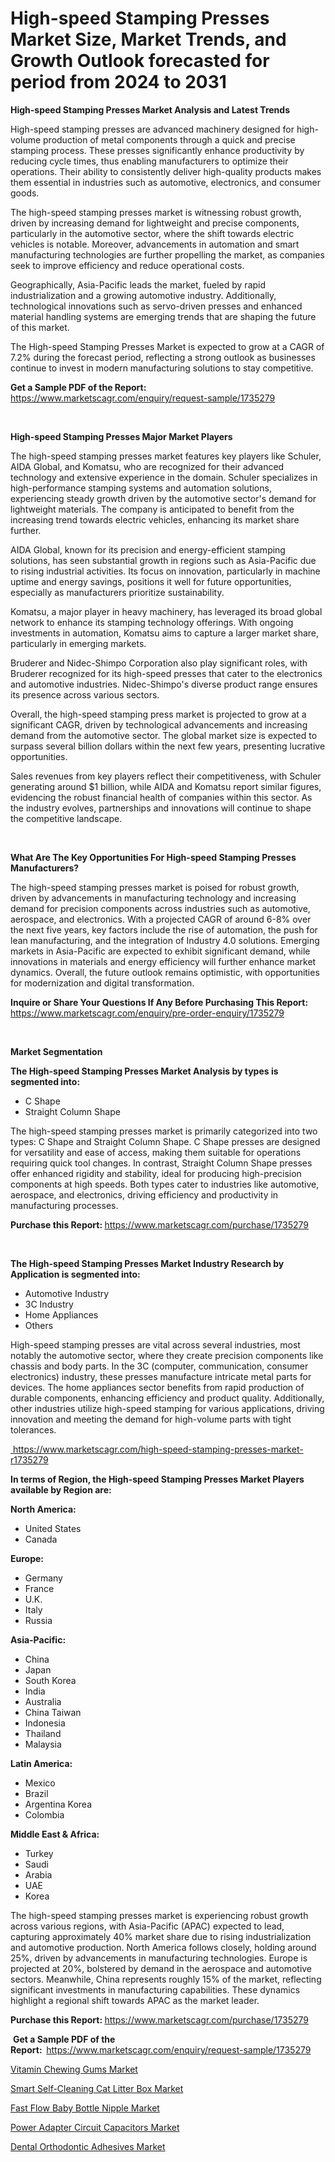 <p><h1>High-speed Stamping Presses Market Size, Market Trends, and Growth Outlook forecasted for period from 2024 to 2031</h1></p><p><strong>High-speed Stamping Presses Market Analysis and Latest Trends</strong></p>
<p><p>High-speed stamping presses are advanced machinery designed for high-volume production of metal components through a quick and precise stamping process. These presses significantly enhance productivity by reducing cycle times, thus enabling manufacturers to optimize their operations. Their ability to consistently deliver high-quality products makes them essential in industries such as automotive, electronics, and consumer goods.</p><p>The high-speed stamping presses market is witnessing robust growth, driven by increasing demand for lightweight and precise components, particularly in the automotive sector, where the shift towards electric vehicles is notable. Moreover, advancements in automation and smart manufacturing technologies are further propelling the market, as companies seek to improve efficiency and reduce operational costs.</p><p>Geographically, Asia-Pacific leads the market, fueled by rapid industrialization and a growing automotive industry. Additionally, technological innovations such as servo-driven presses and enhanced material handling systems are emerging trends that are shaping the future of this market.</p><p>The High-speed Stamping Presses Market is expected to grow at a CAGR of 7.2% during the forecast period, reflecting a strong outlook as businesses continue to invest in modern manufacturing solutions to stay competitive.</p></p>
<p><strong>Get a Sample PDF of the Report:&nbsp;</strong> <a href="https://www.marketscagr.com/enquiry/request-sample/1735279?utm_campaign=1128&utm_medium=2&utm_source=Github&utm_content=ia&utm_term=13102024&utm_id=high-speed-stamping-presses">https://www.marketscagr.com/enquiry/request-sample/1735279</a></p>
<p>&nbsp;</p>
<p><strong>High-speed Stamping Presses Major Market Players</strong></p>
<p><p>The high-speed stamping presses market features key players like Schuler, AIDA Global, and Komatsu, who are recognized for their advanced technology and extensive experience in the domain. Schuler specializes in high-performance stamping systems and automation solutions, experiencing steady growth driven by the automotive sector's demand for lightweight materials. The company is anticipated to benefit from the increasing trend towards electric vehicles, enhancing its market share further.</p><p>AIDA Global, known for its precision and energy-efficient stamping solutions, has seen substantial growth in regions such as Asia-Pacific due to rising industrial activities. Its focus on innovation, particularly in machine uptime and energy savings, positions it well for future opportunities, especially as manufacturers prioritize sustainability.</p><p>Komatsu, a major player in heavy machinery, has leveraged its broad global network to enhance its stamping technology offerings. With ongoing investments in automation, Komatsu aims to capture a larger market share, particularly in emerging markets.</p><p>Bruderer and Nidec-Shimpo Corporation also play significant roles, with Bruderer recognized for its high-speed presses that cater to the electronics and automotive industries. Nidec-Shimpo's diverse product range ensures its presence across various sectors.</p><p>Overall, the high-speed stamping press market is projected to grow at a significant CAGR, driven by technological advancements and increasing demand from the automotive sector. The global market size is expected to surpass several billion dollars within the next few years, presenting lucrative opportunities.</p><p>Sales revenues from key players reflect their competitiveness, with Schuler generating around $1 billion, while AIDA and Komatsu report similar figures, evidencing the robust financial health of companies within this sector. As the industry evolves, partnerships and innovations will continue to shape the competitive landscape.</p></p>
<p>&nbsp;</p>
<p><strong>What Are The Key Opportunities For High-speed Stamping Presses Manufacturers?</strong></p>
<p><p>The high-speed stamping presses market is poised for robust growth, driven by advancements in manufacturing technology and increasing demand for precision components across industries such as automotive, aerospace, and electronics. With a projected CAGR of around 6-8% over the next five years, key factors include the rise of automation, the push for lean manufacturing, and the integration of Industry 4.0 solutions. Emerging markets in Asia-Pacific are expected to exhibit significant demand, while innovations in materials and energy efficiency will further enhance market dynamics. Overall, the future outlook remains optimistic, with opportunities for modernization and digital transformation.</p></p>
<p><strong>Inquire or Share Your Questions If Any Before Purchasing This Report:</strong> <a href="https://www.marketscagr.com/enquiry/pre-order-enquiry/1735279?utm_campaign=1128&utm_medium=2&utm_source=Github&utm_content=ia&utm_term=13102024&utm_id=high-speed-stamping-presses">https://www.marketscagr.com/enquiry/pre-order-enquiry/1735279</a></p>
<p>&nbsp;</p>
<p><strong>Market Segmentation</strong></p>
<p><strong>The High-speed Stamping Presses Market Analysis by types is segmented into:</strong></p>
<p><ul><li>C Shape</li><li>Straight Column Shape</li></ul></p>
<p><p>The high-speed stamping presses market is primarily categorized into two types: C Shape and Straight Column Shape. C Shape presses are designed for versatility and ease of access, making them suitable for operations requiring quick tool changes. In contrast, Straight Column Shape presses offer enhanced rigidity and stability, ideal for producing high-precision components at high speeds. Both types cater to industries like automotive, aerospace, and electronics, driving efficiency and productivity in manufacturing processes.</p></p>
<p><strong>Purchase this Report:&nbsp;</strong><a href="https://www.marketscagr.com/purchase/1735279?utm_campaign=1128&utm_medium=2&utm_source=Github&utm_content=ia&utm_term=13102024&utm_id=high-speed-stamping-presses">https://www.marketscagr.com/purchase/1735279</a></p>
<p>&nbsp;</p>
<p><strong>The High-speed Stamping Presses Market Industry Research by Application is segmented into:</strong></p>
<p><ul><li>Automotive Industry</li><li>3C Industry</li><li>Home Appliances</li><li>Others</li></ul></p>
<p><p>High-speed stamping presses are vital across several industries, most notably the automotive sector, where they create precision components like chassis and body parts. In the 3C (computer, communication, consumer electronics) industry, these presses manufacture intricate metal parts for devices. The home appliances sector benefits from rapid production of durable components, enhancing efficiency and product quality. Additionally, other industries utilize high-speed stamping for various applications, driving innovation and meeting the demand for high-volume parts with tight tolerances.</p></p>
<p><a href="https://www.marketscagr.com/high-speed-stamping-presses-market-r1735279?utm_campaign=1128&utm_medium=2&utm_source=Github&utm_content=ia&utm_term=13102024&utm_id=high-speed-stamping-presses">&nbsp;https://www.marketscagr.com/high-speed-stamping-presses-market-r1735279</a></p>
<p><strong>In terms of Region, the High-speed Stamping Presses Market Players available by Region are:</strong></p>
<p>
    <p> <strong> North America: </strong>
        <ul>
            <li>United States</li>
            <li>Canada</li>
        </ul>
        </p> 
    <p> <strong> Europe: </strong>
        <ul>
            <li>Germany</li>
            <li>France</li>
            <li>U.K.</li>
            <li>Italy</li>
            <li>Russia</li>
        </ul>
        </p> 
    <p> <strong> Asia-Pacific: </strong>
        <ul>
            <li>China</li>
            <li>Japan</li>
            <li>South Korea</li>
            <li>India</li>
            <li>Australia</li>
            <li>China Taiwan</li>
            <li>Indonesia</li>
            <li>Thailand</li>
            <li>Malaysia</li>
        </ul>
        </p> 
    <p> <strong> Latin America: </strong>
        <ul>
            <li>Mexico</li>
            <li>Brazil</li>
            <li>Argentina Korea</li>
            <li>Colombia</li>
        </ul>
        </p> 
    <p> <strong> Middle East & Africa: </strong>
        <ul>
            <li>Turkey</li>
            <li>Saudi</li>
            <li>Arabia</li>
            <li>UAE</li>
            <li>Korea</li>
        </ul>
    </p>
    </p>
<p><p>The high-speed stamping presses market is experiencing robust growth across various regions, with Asia-Pacific (APAC) expected to lead, capturing approximately 40% market share due to rising industrialization and automotive production. North America follows closely, holding around 25%, driven by advancements in manufacturing technologies. Europe is projected at 20%, bolstered by demand in the aerospace and automotive sectors. Meanwhile, China represents roughly 15% of the market, reflecting significant investments in manufacturing capabilities. These dynamics highlight a regional shift towards APAC as the market leader.</p></p>
<p><strong>Purchase this Report: </strong><a href="https://www.marketscagr.com/purchase/1735279?utm_campaign=1128&utm_medium=2&utm_source=Github&utm_content=ia&utm_term=13102024&utm_id=high-speed-stamping-presses">https://www.marketscagr.com/purchase/1735279</a></p>
<p>&nbsp;<strong>Get a Sample PDF of the Report:&nbsp;&nbsp;</strong><a href="https://www.marketscagr.com/enquiry/request-sample/1735279?utm_campaign=1128&utm_medium=2&utm_source=Github&utm_content=ia&utm_term=13102024&utm_id=high-speed-stamping-presses">https://www.marketscagr.com/enquiry/request-sample/1735279</a></p>
<p><strong></strong></p>
<p><p><a href="https://www.linkedin.com/pulse/vitamin-chewing-gums-industry-analysis-report-its-market-size-hy4rc?utm_campaign=1128&utm_medium=2&utm_source=Github&utm_content=ia&utm_term=13102024&utm_id=high-speed-stamping-presses">Vitamin Chewing Gums Market</a></p><p><a href="https://www.linkedin.com/pulse/smart-self-cleaning-cat-litter-box-market-size-share-growth-zk5oc?utm_campaign=1128&utm_medium=2&utm_source=Github&utm_content=ia&utm_term=13102024&utm_id=high-speed-stamping-presses">Smart Self-Cleaning Cat Litter Box Market</a></p><p><a href="https://www.linkedin.com/pulse/global-fast-flow-baby-bottle-nipple-market-trends-analysis-qgplc?utm_campaign=1128&utm_medium=2&utm_source=Github&utm_content=ia&utm_term=13102024&utm_id=high-speed-stamping-presses">Fast Flow Baby Bottle Nipple Market</a></p><p><a href="https://github.com/NorbertYates/Market-Research-Report-List-7/blob/main/power-adapter-circuit-capacitors-market.md?utm_campaign=1128&utm_medium=2&utm_source=Github&utm_content=ia&utm_term=13102024&utm_id=high-speed-stamping-presses">Power Adapter Circuit Capacitors Market</a></p><p><a href="https://github.com/raymederonmot/Market-Research-Report-List-1/blob/main/dental-orthodontic-adhesives-market.md?utm_campaign=1128&utm_medium=2&utm_source=Github&utm_content=ia&utm_term=13102024&utm_id=high-speed-stamping-presses">Dental Orthodontic Adhesives Market</a></p></p>